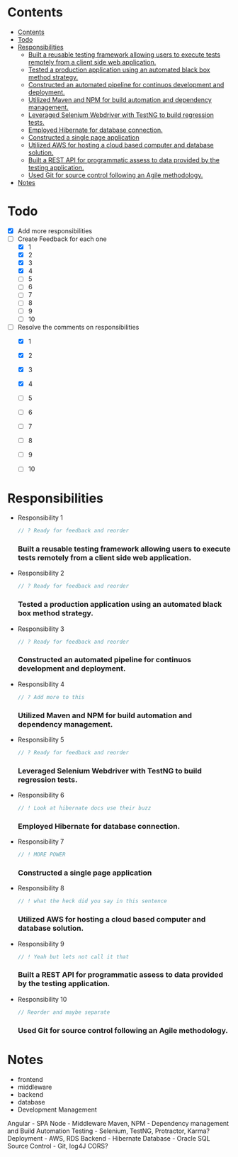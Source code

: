 # Contents
<!-- TOC -->

- [Contents](#contents)
- [Todo](#todo)
- [Responsibilities](#responsibilities)
    - [Built a reusable testing framework allowing users to execute tests remotely from a client side web application.](#built-a-reusable-testing-framework-allowing-users-to-execute-tests-remotely-from-a-client-side-web-application)
    - [Tested a production application using an automated black box method strategy.](#tested-a-production-application-using-an-automated-black-box-method-strategy)
    - [Constructed an automated pipeline for continuos development and deployment.](#constructed-an-automated-pipeline-for-continuos-development-and-deployment)
    - [Utilized Maven and NPM for build automation and dependency management.](#utilized-maven-and-npm-for-build-automation-and-dependency-management)
    - [Leveraged Selenium Webdriver with TestNG to build regression tests.](#leveraged-selenium-webdriver-with-testng-to-build-regression-tests)
    - [Employed Hibernate for database connection.](#employed-hibernate-for-database-connection)
    - [Constructed a single page application](#constructed-a-single-page-application)
    - [Utilized AWS for hosting a cloud based computer and database solution.](#utilized-aws-for-hosting-a-cloud-based-computer-and-database-solution)
    - [Built a REST API for programmatic assess to data provided by the testing application.](#built-a-rest-api-for-programmatic-assess-to-data-provided-by-the-testing-application)
    - [Used Git for source control following an Agile methodology.](#used-git-for-source-control-following-an-agile-methodology)
- [Notes](#notes)

<!-- /TOC -->

# Todo
  - [x] Add more responsibilities
  - [ ] Create Feedback for each one
    - [x] 1
    - [x] 2
    - [x] 3
    - [x] 4
    - [ ] 5
    - [ ] 6
    - [ ] 7
    - [ ] 8
    - [ ] 9
    - [ ] 10
  - [ ] Resolve the comments on responsibilities
    - [x] 1
    - [x] 2
    - [x] 3
    - [x] 4
    - [ ] 5
    - [ ] 6
    - [ ] 7
    - [ ] 8
    - [ ] 9
    - [ ] 10


# Responsibilities
- Responsibility 1
  ```js
  // ? Ready for feedback and reorder
  ```
  ### Built a reusable testing framework allowing users to execute tests remotely from a client side web application.

- Responsibility 2
  ```js
  // ? Ready for feedback and reorder
  ```
  ### Tested a production application using an automated black box method strategy.

- Responsibility 3
  ```js
  // ? Ready for feedback and reorder
  ```
  ### Constructed an automated pipeline for continuos development and deployment.

- Responsibility 4
  ```js
  // ? Add more to this
  ```
  ### Utilized Maven and NPM for build automation and dependency management.

- Responsibility 5
  ```js
  // ? Ready for feedback and reorder
  ```
  ### Leveraged Selenium Webdriver with TestNG to build regression tests.

- Responsibility 6
  ```js
  // ! Look at hibernate docs use their buzz
  ```
  ### Employed Hibernate for database connection.

- Responsibility 7
  ```js
  // ! MORE POWER
  ```
  ### Constructed a single page application

- Responsibility 8
  ```js
  // ! what the heck did you say in this sentence
  ```
  ### Utilized AWS for hosting a cloud based computer and database solution.

- Responsibility 9
  ```js
  // ! Yeah but lets not call it that
  ```
  ### Built a REST API for programmatic assess to data provided by the testing application.

- Responsibility 10
  ```js
  // Reorder and maybe separate
  ```
  ### Used Git for source control following an Agile methodology.


# Notes

- frontend
- middleware 
- backend
- database
- Development Management
  
Angular - SPA
Node - Middleware
Maven, NPM - Dependency management and Build Automation
Testing - Selenium, TestNG, Protractor, Karma?
Deployment - AWS, RDS
Backend - Hibernate
Database - Oracle SQL
Source Control - Git, log4J
CORS?